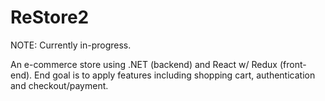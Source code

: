 # ReStore2

NOTE: Currently in-progress. 

An e-commerce store using .NET (backend) and React w/ Redux (front-end). End goal is to apply features including shopping cart, authentication and checkout/payment.
